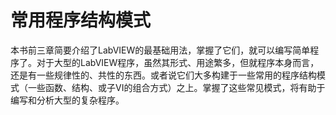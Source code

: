 # 常用程序结构模式

本书前三章简要介绍了LabVIEW的最基础用法，掌握了它们，就可以编写简单程序了。对于大型的LabVIEW程序，虽然其形式、用途繁多，但就程序本身而言，还是有一些规律性的、共性的东西。或者说它们大多构建于一些常用的程序结构模式（一些函数、结构、或子VI的组合方式）之上。掌握了这些常见模式，将有助于编写和分析大型的复杂程序。